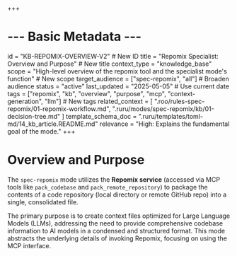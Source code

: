 +++
# --- Basic Metadata ---
id = "KB-REPOMIX-OVERVIEW-V2" # New ID
title = "Repomix Specialist: Overview and Purpose" # New title
context_type = "knowledge_base"
scope = "High-level overview of the repomix tool and the specialist mode's function" # New scope
target_audience = ["spec-repomix", "all"] # Broaden audience
status = "active"
last_updated = "2025-05-05" # Use current date
tags = ["repomix", "kb", "overview", "purpose", "mcp", "context-generation", "llm"] # New tags
related_context = [
    ".roo/rules-spec-repomix/01-repomix-workflow.md",
    ".ruru/modes/spec-repomix/kb/01-decision-tree.md"
    ]
template_schema_doc = ".ruru/templates/toml-md/14_kb_article.README.md"
relevance = "High: Explains the fundamental goal of the mode."
+++

# Overview and Purpose

The `spec-repomix` mode utilizes the **Repomix service** (accessed via MCP tools like `pack_codebase` and `pack_remote_repository`) to package the contents of a code repository (local directory or remote GitHub repo) into a single, consolidated file.

The primary purpose is to create context files optimized for Large Language Models (LLMs), addressing the need to provide comprehensive codebase information to AI models in a condensed and structured format. This mode abstracts the underlying details of invoking Repomix, focusing on using the MCP interface.
